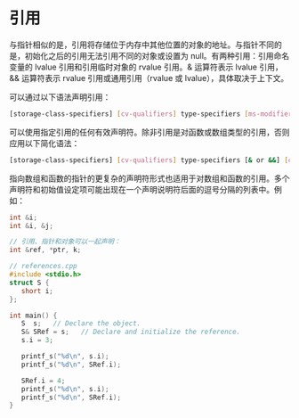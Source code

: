 # 引用

与指针相似的是，引用将存储位于内存中其他位置的对象的地址。与指针不同的是，初始化之后的引用无法引用不同的对象或设置为 null。有两种引用：引用命名变量的 lvalue 引用和引用临时对象的 rvalue 引用。& 运算符表示 lvalue 引用，&& 运算符表示 rvalue 引用或通用引用（rvalue 或 lvalue），具体取决于上下文。

可以通过以下语法声明引用：

```sh
[storage-class-specifiers] [cv-qualifiers] type-specifiers [ms-modifier] declarator [=expression];
```

可以使用指定引用的任何有效声明符。除非引用是对函数或数组类型的引用，否则应用以下简化语法：

```sh
[storage-class-specifiers] [cv-qualifiers] type-specifiers [& or &&] [cv-qualifiers] identifier [=expression];
```

指向数组和函数的指针的更复杂的声明符形式也适用于对数组和函数的引用。多个声明符和初始值设定项可能出现在一个声明说明符后面的逗号分隔的列表中。例如：

```cpp
int &i;
int &i, &j;

// 引用、指针和对象可以一起声明：
int &ref, *ptr, k;

// references.cpp
#include <stdio.h>
struct S {
   short i;
};

int main() {
   S  s;   // Declare the object.
   S& SRef = s;   // Declare and initialize the reference.
   s.i = 3;

   printf_s("%d\n", s.i);
   printf_s("%d\n", SRef.i);

   SRef.i = 4;
   printf_s("%d\n", s.i);
   printf_s("%d\n", SRef.i);
}
```
